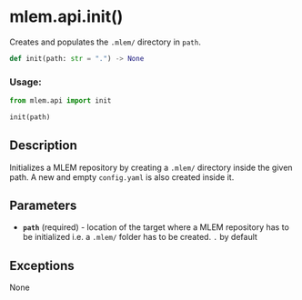 # mlem.api.init()

Creates and populates the `.mlem/` directory in `path`.

```py
def init(path: str = ".") -> None
```

### Usage:

```py
from mlem.api import init

init(path)
```

## Description

Initializes a MLEM repository by creating a `.mlem/` directory inside the given
path. A new and empty `config.yaml` is also created inside it.

## Parameters

- **`path`** (required) - location of the target where a MLEM repository has to
  be initialized i.e. a `.mlem/` folder has to be created. `.` by default

## Exceptions

None
